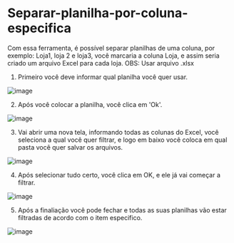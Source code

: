 # Separar-planilha-por-coluna-especifica
Com essa ferramenta, é possível separar planilhas de uma coluna, por exemplo: Loja1, loja 2 e loja3, você marcaria a coluna Loja, e assim seria criado um arquivo Excel para cada loja. OBS: Usar arquivo .xlsx

1. Primeiro você deve informar qual planilha você quer usar.

![image](https://user-images.githubusercontent.com/108353021/222189068-4a718949-78b8-44c6-bff1-1efa7b23d753.png)

2. Após você colocar a planilha, você clica em 'Ok'.

![image](https://user-images.githubusercontent.com/108353021/222189343-c9da90d7-b6b0-4dfd-b81c-51f1cab92698.png)

3. Vai abrir uma nova tela, informando todas as colunas do Excel, você seleciona a qual você quer filtrar, e logo em baixo você coloca em qual pasta você quer salvar os arquivos.

![image](https://user-images.githubusercontent.com/108353021/222189606-47445842-e2f0-43a7-82ae-9b3d045305d9.png)


4. Após selecionar tudo certo, você clica em OK, e ele já vai começar a filtrar.

![image](https://user-images.githubusercontent.com/108353021/222189941-22741c91-6610-4f77-804b-79ac38ce963f.png)

5. Após a finaliação você pode fechar e todas as suas planilhas vão estar filtradas de acordo com o item especifico.

![image](https://user-images.githubusercontent.com/108353021/222190220-4601a48e-9fe4-4f75-9814-00fb3e81683a.png)
